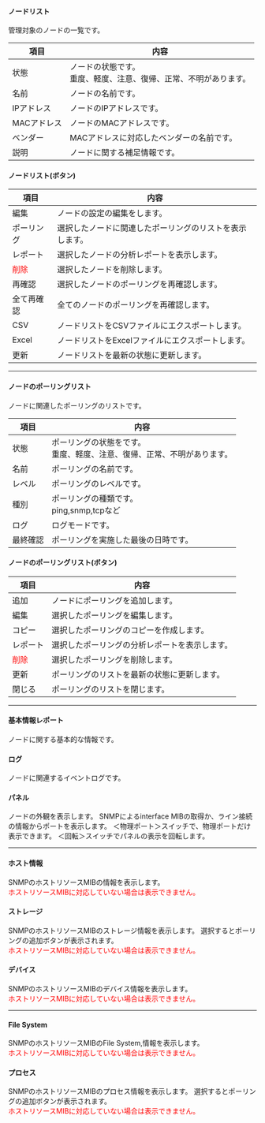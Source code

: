 #### ノードリスト

<div class="text-xl mb-4">
管理対象のノードの一覧です。
</div>

<div class="text-xl">

|項目|内容|
|----|----|
|状態|ノードの状態です。<br>重度、軽度、注意、復帰、正常、不明があります。|
|名前|ノードの名前です。|
|IPアドレス|ノードのIPアドレスです。|
|MACアドレス|ノードのMACアドレスです。|
|ベンダー|MACアドレスに対応したベンダーの名前です。|
|説明|ノードに関する補足情報です。|

</div>

>>>
#### ノードリスト(ボタン)

<div class="text-xl">

|項目|内容|
|----|----|
|編集|ノードの設定の編集をします。|
|ポーリング|選択したノードに関連したポーリングのリストを表示します。|
|レポート|選択したノードの分析レポートを表示します。|
|<span style="color:red;">削除</span>|選択したノードを削除します。|
|再確認|選択したノードのポーリングを再確認します。|
|全て再確認|全てのノードのポーリングを再確認します。|
|CSV|ノードリストをCSVファイルにエクスポートします。|
|Excel|ノードリストをExcelファイルにエクスポートします。|
|更新|ノードリストを最新の状態に更新します。|

</div>


---
#### ノードのポーリングリスト

<div class="text-xl">
ノードに関連したポーリングのリストです。

|項目|内容|
|----|----|
|状態|ポーリングの状態をです。<br>重度、軽度、注意、復帰、正常、不明があります。|
|名前|ポーリングの名前です。|
|レベル|ポーリングのレベルです。|
|種別|ポーリングの種類です。<br>ping,snmp,tcpなど|
|ログ|ログモードです。|
|最終確認|ポーリングを実施した最後の日時です。|

</div>

>>>
#### ノードのポーリングリスト(ボタン)

<div class="text-xl">

|項目|内容|
|----|----|
|追加|ノードにポーリングを追加します。|
|編集|選択したポーリングを編集します。|
|コピー|選択したポーリングのコピーを作成します。|
|レポート|選択したポーリングの分析レポートを表示します。|
|<span style="color:red;">削除</span>|選択したポーリングを削除します。|
|更新|ポーリングのリストを最新の状態に更新します。|
|閉じる|ポーリングのリストを閉じます。|

</div>


---
#### 基本情報レポート

<div class="text-xl">
ノードに関する基本的な情報です。
</div>

#### ログ

<div class="text-xl">
ノードに関連するイベントログです。
</div>

#### パネル

<div class="text-xl">
ノードの外観を表示します。
SNMPによるinterface MIBの取得か、ライン接続の情報からポートを表示します。
＜物理ポート＞スイッチで、物理ポートだけ表示できます。
＜回転＞スイッチでパネルの表示を回転します。
</div>

---
#### ホスト情報
<div class="text-xl">
SNMPのホストリソースMIBの情報を表示します。<br>
<span style="color:red;">ホストリソースMIBに対応していない場合は表示できません。</span>
</div>

#### ストレージ
<div class="text-xl">
SNMPのホストリソースMIBのストレージ情報を表示します。
選択するとポーリングの追加ボタンが表示されます。<br>
<span style="color:red;">ホストリソースMIBに対応していない場合は表示できません。</span>
</div>


#### デバイス
<div class="text-xl">
SNMPのホストリソースMIBのデバイス情報を表示します。<br>
<span style="color:red;">ホストリソースMIBに対応していない場合は表示できません。</span>
</div>

---
#### File System
<div class="text-xl">
SNMPのホストリソースMIBのFile System,情報を表示します。<br>
<span style="color:red;">ホストリソースMIBに対応していない場合は表示できません。</span>
</div>

#### プロセス
<div class="text-xl">
SNMPのホストリソースMIBのプロセス情報を表示します。
選択するとポーリングの追加ボタンが表示されます。<br>
<span style="color:red;">ホストリソースMIBに対応していない場合は表示できません。</span>
</div>

